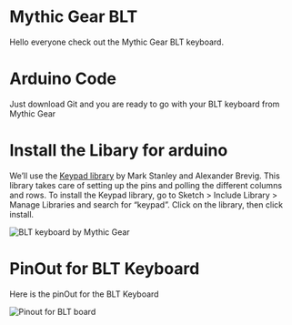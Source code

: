 <!DOCTYPE html>
<html>

<head>
  <meta charset="utf-8">
  <meta name="viewport" content="width=device-width, initial-scale=1.0">
  <title>Welcome file</title>
  <link rel="stylesheet" href="https://stackedit.io/style.css" />
</head>

<body class="stackedit">
  <div class="stackedit__html"><h1 id="mythic-gear-blt">Mythic Gear BLT</h1>
<p>Hello everyone check out the Mythic Gear BLT keyboard.</p>
<h1 id="arduino-code">Arduino Code</h1>
<p>Just download Git and you are ready to go with your BLT keyboard from Mythic Gear</p>
<h1 id="install-the-libary-for-arduino">Install the Libary for arduino</h1>
<p>We’ll use the <a href="http://playground.arduino.cc/Code/Keypad">Keypad library</a> by Mark Stanley and Alexander Brevig. This library takes care of setting up the pins and polling the different columns and rows. To install the Keypad library, go to Sketch &gt; Include Library &gt; Manage Libraries and search for “keypad”. Click on the library, then click install.</p>
<p><img src="https://i.etsystatic.com/18547611/d/il/db0388/2364682068/il_680x540.2364682068_h7eg.jpg?version=0" alt="BLT keyboard by Mythic Gear "></p>
<h1 id="pinout-for-blt-keyboard">PinOut for BLT Keyboard</h1>
<p>Here is the pinOut for the BLT Keyboard</p>
<p><img src="https://i.etsystatic.com/18547611/r/il/0b7d63/2366207148/il_794xN.2366207148_7kno.jpg" alt="Pinout for BLT board "></p>
</div>
</body>

</html>
